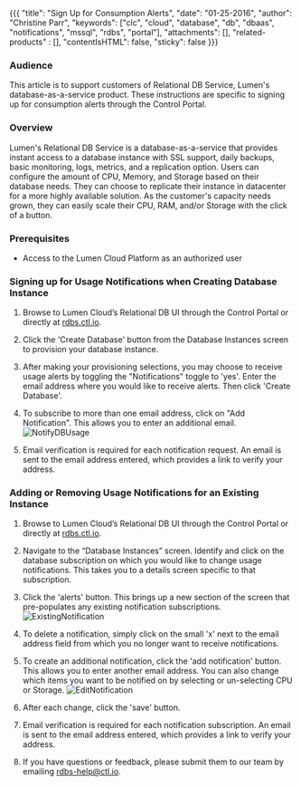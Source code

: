 {{{
  "title": "Sign Up for Consumption Alerts",
  "date": "01-25-2016",
  "author": "Christine Parr",
  "keywords": ["clc", "cloud", "database", "db", "dbaas", "notifications", "mssql", "rdbs", "portal"],
  "attachments": [],
  "related-products" : [],
  "contentIsHTML": false,
  "sticky": false
}}}

### Audience
This article is to support customers of Relational DB Service, Lumen's database-as-a-service product. These instructions are specific to signing up for consumption alerts through the Control Portal.

### Overview
Lumen's Relational DB Service is a database-as-a-service that provides instant access to a database instance with SSL support, daily backups, basic monitoring, logs, metrics, and a replication option. Users can configure the amount of CPU, Memory, and Storage based on their database needs. They can choose to replicate their instance in datacenter for a more highly available solution. As the customer's capacity needs grown, they can easily scale their CPU, RAM, and/or Storage with the click of a button.

### Prerequisites
* Access to the Lumen Cloud Platform as an authorized user

### Signing up for Usage Notifications when Creating Database Instance
1. Browse to Lumen Cloud’s Relational DB UI through the Control Portal or directly at [rdbs.ctl.io](https://rdbs.ctl.io).

2. Click the 'Create Database' button from the Database Instances screen to provision your database instance.

3. After making your provisioning selections, you may choose to receive usage alerts by toggling the "Notifications" toggle to 'yes'. Enter the email address where you would like to receive alerts. Then click 'Create Database'.

4. To subscribe to more than one email address, click on "Add Notification". This allows you to enter an additional email.
   ![NotifyDBUsage](../images/rdbs/rdbs-usagealerts-create.png)

5. Email verification is required for each notification request. An email is sent to the email address entered, which provides a link to verify your address.

### Adding or Removing Usage Notifications for an Existing Instance
1. Browse to Lumen Cloud’s Relational DB UI through the Control Portal or directly at [rdbs.ctl.io](https://rdbs.ctl.io).

2. Navigate to the “Database Instances” screen. Identify and click on the database subscription on which you would like to change usage notifications. This takes you to a details screen specific to that subscription.

3. Click the 'alerts' button. This brings up a new section of the screen that pre-populates any existing notification subscriptions.
   ![ExistingNotification](../images/rdbs/rdbs-existingnotification.png)

4. To delete a notification, simply click on the small 'x' next to the email address field from which you no longer want to receive notifications.

5. To create an additional notification, click the 'add notification' button. This allows you to enter another email address. You can also change which items you want to be notified on by selecting or un-selecting CPU or Storage.
   ![EditNotification](../images/rdbs/rdbs-edit-notifications.png)

6. After each change, click the 'save' button.

7. Email verification is required for each notification subscription. An email is sent to the email address entered, which provides a link to verify your address.

8. If you have questions or feedback, please submit them to our team by emailing <a href="mailto:rdbs-help@ctl.io">rdbs-help@ctl.io</a>.
